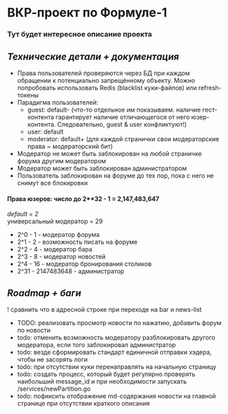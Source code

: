 # ВКР-проект по Формуле-1
### Тут будет интересное описание проекта

## _Технические детали + документация_
- Права пользователей проверяются через БД при каждом обращении к потенциально запрещённому объекту. Можно попробовать использовать Redis (blacklist куки-файлов) или refresh-токены
- Парадигма пользователей: 
  - guest: default- (что-то отдельное им показываем. наличие гест-контента гарантирует наличие отличающегося от него юзер-контента. Следовательно, guest & user конфликтуют!)
  - user: default
  - moderator: default+ (для каждой странички свои модераторские права ~ модераторский бит)
- Модератор не может быть заблокирован на любой страничке форума другим модератором
- Модератор может быть заблокирован администратором
- Пользователь заблокирован на форуме до тех пор, пока с него не снимут все блокировки
#### Права юзеров: число до 2**32 - 1 = 2,147,483,647
_default = 2_  
универсальный модератор = 29
- 2^0 - 1 - модератор форума
- 2^1 - 2 - возможность писать на форуме
- 2^2 - 4 - модератор бара
- 2^3 - 8 - модератор новостей
- 2^4 - 16 - модератор бронирования столиков
- 2^31 - 2147483648 - администратор

## _Roadmap + баги_
  
! сравнить что в адресной строке при переходе на bar и news-list
- TODO: реализовать просмотр новости по нажатию, добавить форум по новости
- todo: отменить возможность модератору разблокировать другого модератора, если того заблокировал администратор
- todo: везде сформировать стандарт единичной отправки хэдера, чтобы не засорять логи
- todo: при отсутствии куки перенаправлять на начальную страницу
- todo: создать процесс, который будет регулярно проверять наибольший message_id и при необходимости запускать /services/newPartition.go
- todo: пофиксить отображение md-содержания новости на главной странице при отсутствии краткого описания

